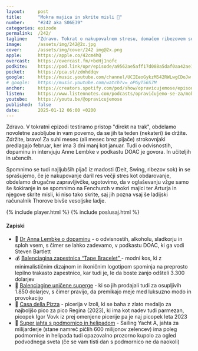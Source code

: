 ```yaml
---
layout: 	post
title:  	"Mokra majica in skrite misli 💭"
number: 	"#242 aka S06E39"
categories:	epizode
permalink:	/242/
tagline: 	"Zdravo. Tokrat o nakupovalnem stresu, domačem ribezovem soku, učiteljih in učencih, šokantnem oglaševanju in mokri majici, ki jo nosi Fenchurch." 
image:		/assets/img/242@2x.jpg
cover:		/assets/img/cover/242 img@2x.png
apple:		https://apple.co/42cm4hQ
overcast:	https://overcast.fm/+beHj1nofc
podkite:	https://pod.link/opr/episode/a9562ae5aff17d088a5daf0aa42ae15a
pocket:		https://pca.st/zdnhddqv
google:		https://music.youtube.com/channel/UCIEeoGykzM542RWLwgCDoJw
# google:	https://music.youtube.com/watch?v=_oPGyT56S7M
anchor:		https://creators.spotify.com/pod/show/opravicujemose/episodes/Mokra-majica-in-skrite-misli-e2tdctr
listen:		https://www.listennotes.com/podcasts/opravičujemo-se-za/mokra-majica-in-skrite-misli-Xdcf8ePCMlQ/embed/
youtube:	https://youtu.be/@opravicujemose
published:	false
date: 		2025-01-12 06:00 +0200
---
```


Zdravo. V tokratni epizodi testiramo pristop "direkt na trak", obdelamo novoletne zaobljube in vam povemo, da se jih ta teden (nekateri) še držite. Zdržite, bravo! Za suhi mesec (ali mesec brez pijače) strokovnjaki predlagajo februar, ker ima 3 dni manj kot januar. Tudi o odvisnostih, dopaminu in intervjuju Anne Lembke v podkastu DOAC je govora. In učiteljih in učencih. 

Spomnimo se tudi najljubših pijač iz madosti (Deit, Swing, ribezov sok) in se sprašujemo, če je nakupovanje daril res večji stres kot obdarovanje, obdelamo drugačne zapravljivčke, ugotovimo, da v oglaševanju vžge samo še šokiranje in se spomnimo na Fenchurch v mokri majici ter Arturja in njegove skrite misli, ki niso tako skrite, saj jih pozna vsaj še ladijski računalnik Thorove bivše vesoljske ladje. 

{% include player.html %}
{% include poslusaj.html %}

<!--break-->

#### Zapiski

- 🧠 [Dr Anna Lembke o dopaminu](https://www.youtube.com/watch?v=R6xbXOp7wDA) - o odvisnostih, alkoholu, sladkorju in sploh vsem, s čimer se lahko zadevamo, v podkastu DOAC, ki ga vodi Steven Bartlett 
- 💰 [Balenciagina zapestnica “Tape Bracelet” ](https://www.highsnobiety.com/p/balenciaga-tape-bracelet/) - modni kos, ki z minimalističnim dizajnom in ikoničnim logotipom spominja na preprosto lepilno trakasto zapestnico, kar tudi je, le da boste zanjo odšteli 3.300 dolarjev 
- 👟 [Balenciagine uničene superge](https://edition.cnn.com/style/article/balenciaga-destroyed-sneakers-intl-scli/index.html) - ki so jih prodajali tudi za osupljivih 1.850 dolarjev, s čimer pravijo, da premikajo meje med luksuzno modo in provokacijo 
- 🍕 [Casa della Pizza](https://www.casadellapizza.si/) - picerija v Izoli, ki se baha z zlato medaljo za najboljšo pico za pico Regina (2023), ki ima kot nadev tudi parmezan, picopek Igor Vovk iz prej omenjene picerije pa je naj picopek leta 2023 
- 🪸 [Super jahta s podmornico in helipadom](https://www.youtube.com/watch?v=Yj_L5tU93lY) - Sailing Yacht A, jahta za milijarderje (stane namreč pičlih 600 milijonov zelencev) ima poleg podmornice in helipada tudi opazovalno prozorno kupolo za ogled podvodnega sveta (če se vam tisti dan s podmornico ne da naokoli) 